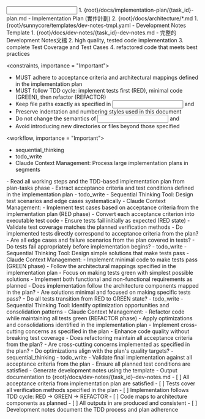 <input>
  <context>
  1. {root}/docs/implementation-plan/{task_id}-plan.md - Implementation Plan (實作計劃)
  2. {root}/docs/architecture/*.md
  </context>
  <templates>
  1. {root}/sunnycore/templates/dev-notes-tmpl.yaml - Development Notes Template
  </templates>
</input>

<output>
1. {root}/docs/dev-notes/{task_id}-dev-notes.md - 完整的Development Notes文檔
2. high quality, tested code implementation
3. complete Test Coverage and Test Cases
4. refactored code that meets best practices
</output>

<constraints, importance = "Important">
- MUST adhere to acceptance criteria and architectural mappings defined in the implementation plan
- MUST follow TDD cycle: implement tests first (RED), minimal code (GREEN), then refactor (REFACTOR)
- Keep file paths exactly as specified in <input> and <output>
- Preserve indentation and numbering styles used in this document
- Do not change the semantics of <input> and <output>
- Avoid introducing new directories or files beyond those specified
</constraints>

<workflow, importance = "Important">
  <stage id="1: setup">
  <tools>
  - sequential_thinking
  - todo_write
  - Claude Context Management: Process large implementation plans in segments
  </tools>
  - Read all working steps and the TDD-based implementation plan from plan-tasks phase
  - Extract acceptance criteria and test conditions defined in the implementation plan
  </stage>
  
  <stage id="2: red-implement-tests">
  <tools>
  - todo_write
  - Sequential Thinking Tool: Design test scenarios and edge cases systematically
  - Claude Context Management: 
  </tools>
  - Implement test cases based on acceptance criteria from the implementation plan (RED phase)
  - Convert each acceptance criterion into executable test code
  - Ensure tests fail initially as expected (RED state)
  - Validate test coverage matches the planned verification methods

  <questions>
  - Do implemented tests directly correspond to acceptance criteria from the plan?
  - Are all edge cases and failure scenarios from the plan covered in tests?
  - Do tests fail appropriately before implementation begins?
  </questions>
  </stage>
  
  <stage id="3: green-minimal-implementation">
  <tools>
  - todo_write
  - Sequential Thinking Tool: Design simple solutions that make tests pass
  - Claude Context Management: 
  </tools>
  - Implement minimal code to make tests pass (GREEN phase)
  - Follow the architectural mappings specified in the implementation plan
  - Focus on making tests green with simplest possible solutions
  - Implement both functional and non-functional requirements as planned

  <questions>
  - Does implementation follow the architecture components mapped in the plan?
  - Are solutions minimal and focused on making specific tests pass?
  - Do all tests transition from RED to GREEN state?
  </questions>
  </stage>
  
  <stage id="4: refactor-optimize">
  <tools>
  - todo_write
  - Sequential Thinking Tool: Identify optimization opportunities and consolidation patterns
  - Claude Context Management: 
  </tools>
  - Refactor code while maintaining all tests green (REFACTOR phase)
  - Apply optimizations and consolidations identified in the implementation plan
  - Implement cross-cutting concerns as specified in the plan
  - Enhance code quality without breaking test coverage

  <questions>
  - Does refactoring maintain all acceptance criteria from the plan?
  - Are cross-cutting concerns implemented as specified in the plan?
  - Do optimizations align with the plan's quality targets?
  </questions>
  </stage>
  
  <stage id="5: validate-and-document">
  <tools>
  - sequential_thinking
  - todo_write
  </tools>
  - Validate final implementation against all acceptance criteria from the plan
  - Ensure all planned test conditions are satisfied
  - Generate development notes using the template
  - Output documentation to {root}/docs/dev-notes/{task_id}-dev-notes.md

  <checks>
  - [ ] All acceptance criteria from implementation plan are satisfied
  - [ ] Tests cover all verification methods specified in the plan
  - [ ] Implementation follows TDD cycle: RED → GREEN → REFACTOR
  - [ ] Code maps to architecture components as planned
  - [ ] All outputs in <output> are produced and consistent
  - [ ] Development notes document the TDD process and plan adherence
  </checks>
  </stage>
</workflow>